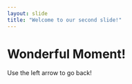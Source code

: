 ```yaml
---
layout: slide
title: "Welcome to our second slide!"
---
```

# Wonderful Moment!
Use the left arrow to go back!
